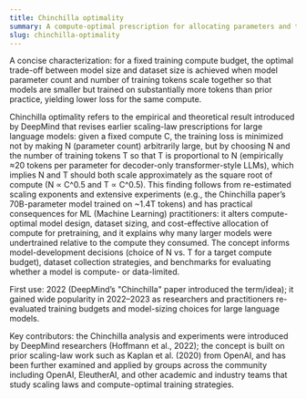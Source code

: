 ```yaml
---
title: Chinchilla optimality
summary: A compute-optimal prescription for allocating parameters and training tokens that shows smaller models trained on more data can outperform larger, undertrained models given a fixed compute budget.
slug: chinchilla-optimality
---
```


A concise characterization: for a fixed training compute budget, the optimal trade-off between model size and dataset size is achieved when model parameter count and number of training tokens scale together so that models are smaller but trained on substantially more tokens than prior practice, yielding lower loss for the same compute.

Chinchilla optimality refers to the empirical and theoretical result introduced by DeepMind that revises earlier scaling-law prescriptions for large language models: given a fixed compute C, the training loss is minimized not by making N (parameter count) arbitrarily large, but by choosing N and the number of training tokens T so that T is proportional to N (empirically ≈20 tokens per parameter for decoder-only transformer-style LLMs), which implies N and T should both scale approximately as the square root of compute (N ∝ C^0.5 and T ∝ C^0.5). This finding follows from re-estimated scaling exponents and extensive experiments (e.g., the Chinchilla paper’s 70B-parameter model trained on ~1.4T tokens) and has practical consequences for ML (Machine Learning) practitioners: it alters compute-optimal model design, dataset sizing, and cost-effective allocation of compute for pretraining, and it explains why many larger models were undertrained relative to the compute they consumed. The concept informs model-development decisions (choice of N vs. T for a target compute budget), dataset collection strategies, and benchmarks for evaluating whether a model is compute- or data-limited.

First use: 2022 (DeepMind’s "Chinchilla" paper introduced the term/idea); it gained wide popularity in 2022–2023 as researchers and practitioners re-evaluated training budgets and model-sizing choices for large language models.

Key contributors: the Chinchilla analysis and experiments were introduced by DeepMind researchers (Hoffmann et al., 2022); the concept is built on prior scaling-law work such as Kaplan et al. (2020) from OpenAI, and has been further examined and applied by groups across the community including OpenAI, EleutherAI, and other academic and industry teams that study scaling laws and compute-optimal training strategies.